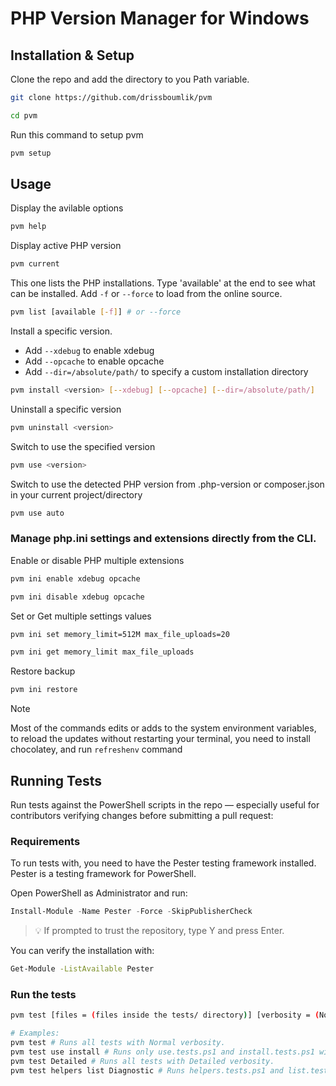 # PHP Version Manager for Windows

## Installation & Setup

Clone the repo and add the directory to you Path variable.

```sh
git clone https://github.com/drissboumlik/pvm

cd pvm
```

Run this command to setup pvm

```sh
pvm setup
```


## Usage

Display the avilable options

```sh
pvm help
```


Display active PHP version

```sh
pvm current
```


This one lists the PHP installations. Type 'available' at the end to see what can be installed. Add `-f` or `--force` to load from the online source.

```sh
pvm list [available [-f]] # or --force
```


Install a specific version. 
- Add `--xdebug` to enable xdebug
- Add `--opcache` to enable opcache
- Add `--dir=/absolute/path/` to specify a custom installation directory

```sh
pvm install <version> [--xdebug] [--opcache] [--dir=/absolute/path/]
```


Uninstall a specific version

```sh
pvm uninstall <version>
```


Switch to use the specified version

```sh
pvm use <version>
```

Switch to use the detected PHP version from .php-version or composer.json in your current project/directory

```sh
pvm use auto
```


### Manage php.ini settings and extensions directly from the CLI.

Enable or disable PHP multiple extensions

```sh
pvm ini enable xdebug opcache

pvm ini disable xdebug opcache
```

Set or Get multiple settings values

```sh
pvm ini set memory_limit=512M max_file_uploads=20

pvm ini get memory_limit max_file_uploads
```

Restore backup

```sh
pvm ini restore
```

> [!NOTE]  
> Most of the commands edits or adds to the system environment variables, to reload the updates without restarting your terminal, you need to install chocolatey, and run `refreshenv` command


## Running Tests
Run tests against the PowerShell scripts in the repo — especially useful for contributors verifying changes before submitting a pull request:

### Requirements

To run tests with, you need to have the Pester testing framework installed. Pester is a testing framework for PowerShell.

Open PowerShell as Administrator and run:

```powershell
Install-Module -Name Pester -Force -SkipPublisherCheck
```
> 💡 If prompted to trust the repository, type Y and press Enter.

You can verify the installation with:
```sh
Get-Module -ListAvailable Pester
```

### Run the tests

```sh
pvm test [files = (files inside the tests/ directory)] [verbosity = (None|Normal|Detailed|Diagnostic)]

# Examples:
pvm test # Runs all tests with Normal verbosity.
pvm test use install # Runs only use.tests.ps1 and install.tests.ps1 with Normal verbosity.
pvm test Detailed # Runs all tests with Detailed verbosity.
pvm test helpers list Diagnostic # Runs helpers.tests.ps1 and list.tests.ps1 with Diagnostic verbosity.
```
